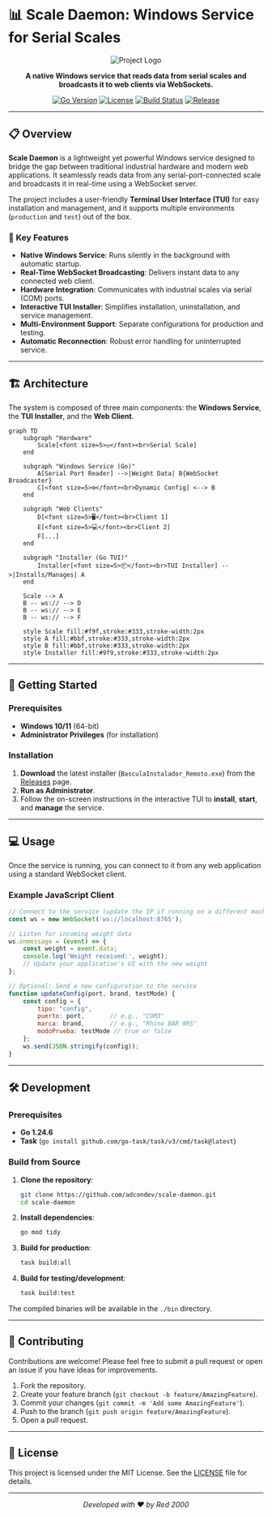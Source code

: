 # 📊 Scale Daemon: Windows Service for Serial Scales

<div align="center">

![Project Logo](https://raw.githubusercontent.com/adcondev/scale-daemon/main/img/pos.jpg)

**A native Windows service that reads data from serial scales and broadcasts it to web clients via WebSockets.**

</div>

<div align="center">

[![Go Version](https://img.shields.io/badge/Go-1.24.6-00ADD8?style=for-the-badge&logo=go)](https://golang.org)
[![License](https://img.shields.io/badge/License-MIT-blue.svg?style=for-the-badge)](https://opensource.org/licenses/MIT)
[![Build Status](https://img.shields.io/badge/Build-Passing-brightgreen?style=for-the-badge)](https://github.com/adcondev/scale-daemon/actions)
[![Release](https://img.shields.io/badge/Release-v0.4.0-blue?style=for-the-badge)](https://github.com/adcondev/scale-daemon/releases)

</div>

---

## 📋 Overview

**Scale Daemon** is a lightweight yet powerful Windows service designed to bridge the gap between traditional industrial hardware and modern web applications. It seamlessly reads data from any serial-port-connected scale and broadcasts it in real-time using a WebSocket server.

The project includes a user-friendly **Terminal User Interface (TUI)** for easy installation and management, and it supports multiple environments (`production` and `test`) out of the box.

### 🎯 Key Features

- **Native Windows Service**: Runs silently in the background with automatic startup.
- **Real-Time WebSocket Broadcasting**: Delivers instant data to any connected web client.
- **Hardware Integration**: Communicates with industrial scales via serial (COM) ports.
- **Interactive TUI Installer**: Simplifies installation, uninstallation, and service management.
- **Multi-Environment Support**: Separate configurations for production and testing.
- **Automatic Reconnection**: Robust error handling for uninterrupted service.

---

## 🏗️ Architecture

The system is composed of three main components: the **Windows Service**, the **TUI Installer**, and the **Web Client**.

```mermaid
graph TD
    subgraph "Hardware"
        Scale[<font size=5>⚖️</font><br>Serial Scale]
    end

    subgraph "Windows Service (Go)"
        A[Serial Port Reader] -->|Weight Data| B{WebSocket Broadcaster}
        C[<font size=5>⚙️</font><br>Dynamic Config] <--> B
    end

    subgraph "Web Clients"
        D[<font size=5>🖥️</font><br>Client 1]
        E[<font size=5>💻</font><br>Client 2]
        F[...]
    end

    subgraph "Installer (Go TUI)"
        Installer[<font size=5>📦</font><br>TUI Installer] -->|Installs/Manages| A
    end

    Scale --> A
    B -- ws:// --> D
    B -- ws:// --> E
    B -- ws:// --> F

    style Scale fill:#f9f,stroke:#333,stroke-width:2px
    style A fill:#bbf,stroke:#333,stroke-width:2px
    style B fill:#bbf,stroke:#333,stroke-width:2px
    style Installer fill:#9f9,stroke:#333,stroke-width:2px
```

---

## 🚀 Getting Started

### Prerequisites

- **Windows 10/11** (64-bit)
- **Administrator Privileges** (for installation)

### Installation

1. **Download** the latest installer (`BasculaInstalador_Remoto.exe`) from the [Releases](PLACEHOLDER_URL) page.
2. **Run as Administrator**.
3. Follow the on-screen instructions in the interactive TUI to **install**, **start**, and **manage** the service.

---

## 💻 Usage

Once the service is running, you can connect to it from any web application using a standard WebSocket client.

### Example JavaScript Client

```javascript
// Connect to the service (update the IP if running on a different machine)
const ws = new WebSocket('ws://localhost:8765');

// Listen for incoming weight data
ws.onmessage = (event) => {
    const weight = event.data;
    console.log('Weight received:', weight);
    // Update your application's UI with the new weight
};

// Optional: Send a new configuration to the service
function updateConfig(port, brand, testMode) {
    const config = {
        tipo: "config",
        puerto: port,       // e.g., "COM3"
        marca: brand,       // e.g., "Rhino BAR 8RS"
        modoPrueba: testMode // true or false
    };
    ws.send(JSON.stringify(config));
}
```

---

## 🛠️ Development

### Prerequisites

- **Go 1.24.6**
- **Task** (`go install github.com/go-task/task/v3/cmd/task@latest`)

### Build from Source

1. **Clone the repository**:
   ```sh
   git clone https://github.com/adcondev/scale-daemon.git
   cd scale-daemon
   ```
2. **Install dependencies**:
   ```sh
   go mod tidy
   ```
3. **Build for production**:
   ```sh
   task build:all
   ```
4. **Build for testing/development**:
    ```sh
    task build:test
    ```

The compiled binaries will be available in the `./bin` directory.

---

## 🤝 Contributing

Contributions are welcome! Please feel free to submit a pull request or open an issue if you have ideas for improvements.

1. Fork the repository.
2. Create your feature branch (`git checkout -b feature/AmazingFeature`).
3. Commit your changes (`git commit -m 'Add some AmazingFeature'`).
4. Push to the branch (`git push origin feature/AmazingFeature`).
5. Open a pull request.

---

## 📄 License

This project is licensed under the MIT License. See the [LICENSE](LICENSE) file for details.

---

<div align="center">
<i>Developed with ❤️ by Red 2000</i>
</div>
